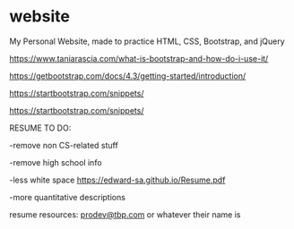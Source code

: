 # website
My Personal Website, made to practice HTML, CSS, Bootstrap, and jQuery

https://www.taniarascia.com/what-is-bootstrap-and-how-do-i-use-it/

https://getbootstrap.com/docs/4.3/getting-started/introduction/

https://startbootstrap.com/snippets/

https://startbootstrap.com/snippets/

RESUME TO DO:

-remove non CS-related stuff

-remove high school info

-less white space https://edward-sa.github.io/Resume.pdf

-more quantitative descriptions


resume resources: prodev@tbp.com or whatever their name is
